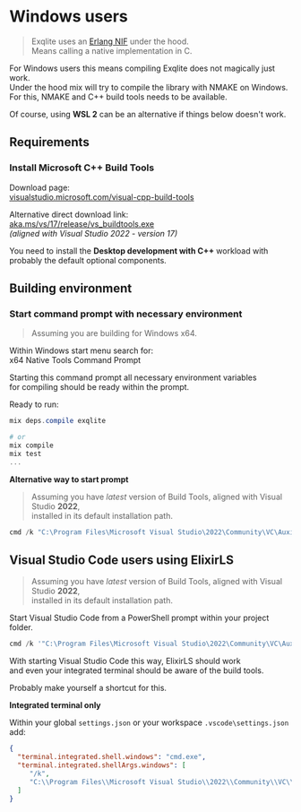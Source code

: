 # Windows users

> Exqlite uses an [Erlang NIF](https://erlang.org/doc/tutorial/nif.html) under the hood.  
> Means calling a native implementation in C.

For Windows users this means compiling Exqlite does not magically just work.  
Under the hood mix will try to compile the library with NMAKE on Windows.  
For this, NMAKE and C++ build tools needs to be available.

Of course, using **WSL 2** can be an alternative if things below doesn't work.

## Requirements

### Install Microsoft C++ Build Tools

Download page:  
[visualstudio.microsoft.com/visual-cpp-build-tools](https://visualstudio.microsoft.com/visual-cpp-build-tools/)

Alternative direct download link:  
[aka.ms/vs/17/release/vs_buildtools.exe](https://aka.ms/vs/17/release/vs_buildtools.exe)  
_(aligned with Visual Studio 2022 - version 17)_

You need to install the **Desktop development with C++** workload with probably the default optional components.

## Building environment

### Start command prompt with necessary environment

> Assuming you are building for Windows x64.

Within Windows start menu search for:  
x64 Native Tools Command Prompt

Starting this command prompt all necessary environment variables  
for compiling should be ready within the prompt.

Ready to run:
```powershell
mix deps.compile exqlite

# or
mix compile
mix test
...
```

**Alternative way to start prompt**

> Assuming you have _latest_ version of Build Tools, aligned with Visual Studio **2022**,  
installed in its default installation path.

```powershell
cmd /k "C:\Program Files\Microsoft Visual Studio\2022\Community\VC\Auxiliary\Build\vcvars64.bat"
```

## Visual Studio Code users using ElixirLS

> Assuming you have _latest_ version of Build Tools, aligned with Visual Studio **2022**,  
installed in its default installation path.

Start Visual Studio Code from a PowerShell prompt within your project folder.

```powershell
cmd /k '"C:\Program Files\Microsoft Visual Studio\2022\Community\VC\Auxiliary\Build\vcvars64.bat" && code .'
```

With starting Visual Studio Code this way, ElixirLS should work  
and even your integrated terminal should be aware of the build tools.

Probably make yourself a shortcut for this.

**Integrated terminal only**

Within your global `settings.json` or your workspace `.vscode\settings.json` add:

```json
{
  "terminal.integrated.shell.windows": "cmd.exe",
  "terminal.integrated.shellArgs.windows": [
     "/k",
     "C:\\Program Files\\Microsoft Visual Studio\\2022\\Community\\VC\\Auxiliary\\Build\\vcvars64.bat"
  ]
}
```
